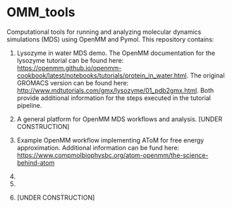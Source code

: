 # OMM_tools

Computational tools for running and analyzing molecular dynamics simulations (MDS) using OpenMM and Pymol. This repository contains:

1) Lysozyme in water MDS demo. The OpenMM documentation for the lysozyme tutorial can be found here:
   https://openmm.github.io/openmm-cookbook/latest/notebooks/tutorials/protein_in_water.html.
   The original GROMACS version can be found here: http://www.mdtutorials.com/gmx/lysozyme/01_pdb2gmx.html.
   Both provide additional information for the steps executed in the tutorial pipeline.

2) A general platform for OpenMM MDS workflows and analysis. [UNDER CONSTRUCTION]

4) Example OpenMM workflow implementing AToM for free energy approximation. Additional information can be fund here: https://www.compmolbiophysbc.org/atom-openmm/the-science-behind-atom
5)
6)
7) [UNDER CONSTRUCTION]
